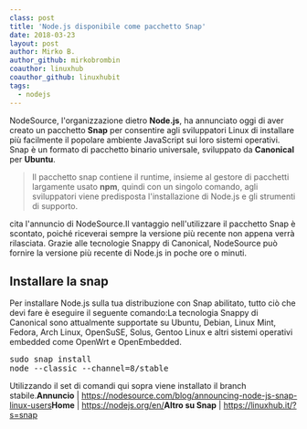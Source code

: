```yaml
---
class: post
title: 'Node.js disponibile come pacchetto Snap'
date: 2018-03-23
layout: post
author: Mirko B.
author_github: mirkobrombin
coauthor: linuxhub
coauthor_github: linuxhubit
tags:
  - nodejs
---
```

NodeSource, l'organizzazione dietro <strong>Node.js</strong>, ha annunciato oggi di aver creato un pacchetto <strong>Snap</strong> per consentire agli sviluppatori Linux di installare più facilmente il popolare ambiente JavaScript sui loro sistemi operativi. Snap è un formato di pacchetto binario universale, sviluppato da <strong>Canonical</strong> per <strong>Ubuntu</strong>.<blockquote>Il pacchetto snap contiene il runtime, insieme al gestore di pacchetti largamente usato <strong>npm</strong>, quindi con un singolo comando, agli sviluppatori viene predisposta l'installazione di Node.js e gli strumenti di supporto.</blockquote>cita l'annuncio di NodeSource.Il vantaggio nell'utilizzare il pacchetto Snap è scontato, poiché riceverai sempre la versione più recente non appena verrà rilasciata. Grazie alle tecnologie Snappy di Canonical, NodeSource può fornire la versione più recente di Node.js in poche ore o minuti.<h2>Installare la snap</h2>Per installare Node.js sulla tua distribuzione con Snap abilitato, tutto ciò che devi fare è eseguire il seguente comando:La tecnologia Snappy di Canonical sono attualmente supportate su Ubuntu, Debian, Linux Mint, Fedora, Arch Linux, OpenSuSE, Solus, Gentoo Linux e altri sistemi operativi embedded come OpenWrt e OpenEmbedded.<pre>sudo snap install node --classic --channel=8/stable</pre>Utilizzando il set di comandi qui sopra viene installato il branch stabile.<strong>Annuncio</strong> | <a href="https://nodesource.com/blog/announcing-node-js-snap-linux-users">https://nodesource.com/blog/announcing-node-js-snap-linux-users</a><strong>Home</strong> | <a href="https://nodejs.org/en/">https://nodejs.org/en/</a><strong>Altro su Snap</strong> | <a href="https://linuxhub.it/?s=snap">https://linuxhub.it/?s=snap</a>